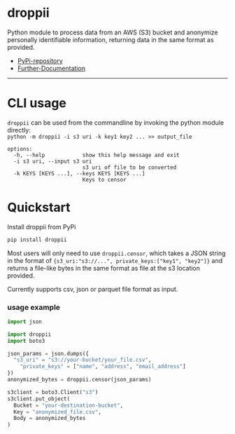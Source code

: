 # droppii
Python module to process data from an AWS (S3) bucket and anonymize personally identifiable information, returning data in the same format as provided.
- [PyPi-repository](https://pypi.org/project/droppii)  
- [Further-Documentation](https://samule-i.github.io/droppii)
___

# CLI usage
`droppii` can be used from the commandline by invoking the python module directly:  
`python -m droppii -i s3 uri -k key1 key2 ... >> output_file`
```
options:
  -h, --help            show this help message and exit
  -i s3 uri, --input s3 uri
                        s3 uri of file to be converted
  -k KEYS [KEYS ...], --keys KEYS [KEYS ...]
                        Keys to censor
```

# Quickstart
Install droppii from PyPi
```sh
pip install droppii
```

Most users will only need to use `droppii.censor`, which takes a JSON string in the format of `{s3_uri:"s3://...", private_keys:["key1", "key2"]}` and returns a file-like bytes in the same format as file at the s3 location provided.

Currently supports csv, json or parquet file format as input.
### usage example
```python
import json

import droppii
import boto3

json_params = json.dumps({
  "s3_uri" = "s3://your-bucket/your_file.csv",
	"private_keys" = ["name", "address", "email_address"]
})
anonymized_bytes = droppii.censor(json_params)

s3client = boto3.Client("s3")
s3client.put_object(
  Bucket = "your-destination-bucket",
  Key = "anonymized_file.csv",
  Body = anonymized_bytes
)
``` 